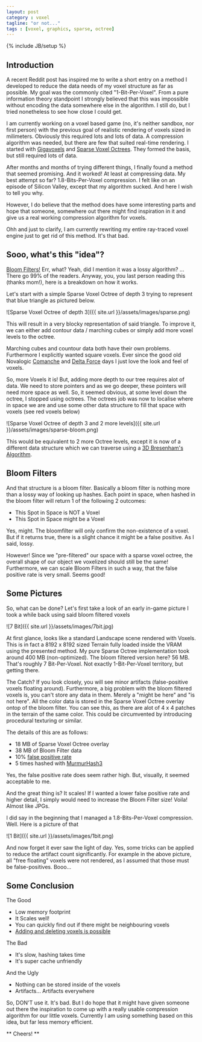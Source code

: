 ```yaml
---
layout: post
category : voxel
tagline: "or not..."
tags : [voxel, graphics, sparse, octree]
---
```

{% include JB/setup %}


## Introduction

A recent Reddit post has inspired me to write a short entry on a method I developed to reduce the data needs of my voxel structure as far as possible. My goal was the commonly cited "1-Bit-Per-Voxel". From a pure information theory standpoint I strongly believed that this was impossible without encoding the data somewhere else in the algorithm. I still do, but I tried nonetheless to see how close I could get.

I am currently working on a voxel based game (no, it's neither sandbox, nor first person) with the previous goal of realistic rendering of voxels sized in milimeters. Obviously this required lots and lots of data. A compression algorithm was needed, but there are few that suited real-time rendering. I started with [Gigavoxels](http://maverick.inria.fr/Publications/2009/CNLE09/) and [Sparse Voxel Octrees](https://research.nvidia.com/publication/efficient-sparse-voxel-octrees). They formed the basis, but still required lots of data. 

After months and months of trying different things, I finally found a method that seemed promising. And it worked! At least at compressing data. My best attempt so far? 1.8-Bits-Per-Voxel compression. I felt like on an episode of Silicon Valley, except that my algorithm sucked. And here I wish to tell you why.

However, I do believe that the method does have some interesting parts and hope that someone, somewhere out there might find inspiration in it and give us a real working compression algorithm for voxels. 

Ohh and just to clarify, I am currently rewriting my entire ray-traced voxel engine just to get rid of this method. It's that bad.

## Sooo, what's this "idea"?

[Bloom Filters!](http://en.wikipedia.org/wiki/Bloom_filter) Err, what? Yeah, did I mention it was a lossy algorithm? ... There go 99% of the readers. Anyway, you, you last person reading this (thanks mom!), here is a breakdown on how it works.

Let's start with a simple Sparse Voxel Octree of depth 3 trying to represent that blue triangle as pictured below.

![Sparse Voxel Octree of depth 3]({{ site.url }}/assets/images/sparse.png)

This will result in a very blocky representation of said triangle. To improve it, we can either add contour data / marching cubes or simply add more voxel levels to the octree.

Marching cubes and countour data both have their own problems. Furthermore I explicitly wanted square voxels. Ever since the good old Novalogic [Comanche](http://www.novalogic.com/novaworld/nl_clone/c3g/screens/Snap0009.JPG) and [Delta Force](http://www.novalogic.com/images/DF/screen4_large.jpg) days I just love the look and feel of voxels.

So, more Voxels it is! But, adding more depth to our tree requires alot of data. We need to store pointers and as we go deeper, these pointers will need more space as well. So, it seemed obvious, at some level down the octree, I stopped using octrees. The octrees job was now to localise where in space we are and use some other data structure to fill that space with voxels (see red voxels below)

![Sparse Voxel Octree of depth 3 and 2 more levels]({{ site.url }}/assets/images/sparse-bloom.png)

This would be equivalent to 2 more Octree levels, except it is now of a different data structure which we can traverse using a [3D Bresenham's Algorithm](http://en.wikipedia.org/wiki/Bresenham%27s_line_algorithm).

## Bloom Filters

And that structure is a bloom filter. Basically a bloom filter is nothing more than a lossy way of looking up hashes. Each point in space, when hashed in the bloom filter will return 1 of the following 2 outcomes:

* This Spot in Space is NOT a Voxel
* This Spot in Space might be a Voxel

Yes, might. The bloomfilter will only confirm the non-existence of a voxel. But if it returns true, there is a slight chance it might be a false positive. As I said, lossy.

However! Since we "pre-filtered" our space with a sparse voxel octree, the overall shape of our object we voxelized should still be the same! Furthermore, we can scale Bloom Filters in such a way, that the false positive rate is very small. Seems good!

## Some Pictures

So, what can be done? Let's first take a look of an early in-game picture I took a while back using said bloom filtered voxels

![7 Bit]({{ site.url }}/assets/images/7bit.jpg)

At first glance, looks like a standard Landscape scene rendered with Voxels. This is in fact a 8192 x 8192 sized Terrain fully loaded inside the VRAM using the presented method. My pure Sparse Octree implementation took around 400 MB (non-optimized). The bloom filtered version here? 56 MB. That's roughly 7 Bit-Per-Voxel. Not exactly 1-Bit-Per-Voxel territory, but getting there. 

The Catch? If you look closely, you will see minor artifacts (false-positive voxels floating around). Furthermore, a big problem with the bloom filtered voxels is, you can't store any data in them. Merely a "might be here" and "is not here". All the color data is stored in the Sparse Voxel Octree overlay ontop of the bloom filter. You can see this, as there are alot of 4 x 4 patches in the terrain of the same color. This could be circumvented by introducing procedural texturing or similar. 

The details of this are as follows:

* 18 MB of Sparse Voxel Octree overlay
* 38 MB of Bloom Filter data
* 10% [false positive rate](http://en.wikipedia.org/wiki/Bloom_filter#Optimal_number_of_hash_functions)
* 5 times hashed with [MurmurHash3](https://code.google.com/p/smhasher/wiki/MurmurHash3)

Yes, the false positive rate does seem rather high. But, visually, it seemed acceptable to me. 

And the great thing is? It scales! If I wanted a lower false positive rate and higher detail, I simply would need to increase the Bloom Filter size! Voila! Almost like JPGs.

I did say in the beginning that I managed a 1.8-Bits-Per-Voxel compression. Well. Here is a picture of that

![1 Bit]({{ site.url }}/assets/images/1bit.png)

And now forget it ever saw the light of day. Yes, some tricks can be applied to reduce the artifact count significantly. For example in the above picture, all "free floating" voxels were not rendered, as I assumed that those must be false-positives. Booo...


## Some Conclusion

The Good

* Low memory footprint
* It Scales well!
* You can quickly find out if there might be neighbouring voxels
* [Adding and deleting voxels is possible](http://en.wikipedia.org/wiki/Bloom_filter#Counting_filters)

The Bad 

* It's slow, hashing takes time
* It's super cache unfriendly

And the Ugly

* Nothing can be stored inside of the voxels
* Artifacts... Artifacts everywhere


So, DON'T use it. It's bad. But I do hope that it might have given someone out there the inspiration to come up with a really usable compression algorithm for our little voxels. Currently I am using something based on this idea, but far less memory efficient.

** Cheers! **









